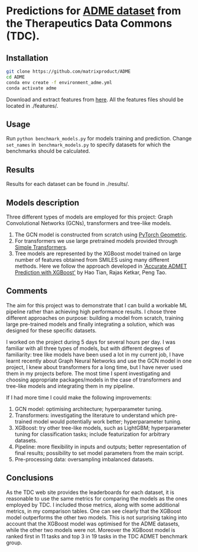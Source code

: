 # Predictions for [ADME dataset](https://tdcommons.ai/single_pred_tasks/adme/) from the Therapeutics Data Commons (TDC).

## Installation

```bash
git clone https://github.com/matrixproduct/ADME
cd ADME
conda env create -f environment_adme.yml
conda activate adme
```
Download and extract features from [here](https://drive.google.com/file/d/1un1kO5ZoFQ6G7WCbL0SffTiYiBon06bT/view?usp=sharing). All the features files should be located in ./features/.

## Usage

Run `python benchmark_models.py` for models training and prediction. Change `set_names` in  `benchmark_models.py` to specify datasets for which the benchmarks should be calculated.

## Results

Results for each dataset can be found in ./results/.

## Models description

Three different types of models are employed for this project: Graph Convolutional Networks (GCNs), transformers and tree-like models.

1. The GCN model is constructed from scratch using [PyTorch Geometric](https://pytorch-geometric.readthedocs.io/en/latest/index.html).
2. For transformers we use large pretrained models provided through [Simple Transformers](https://simpletransformers.ai/).
3. Tree models are represented by the XGBoost model trained on large number of features obtained from SMILES using many different methods. Here we follow the approach developed in 
['Accurate ADMET Prediction with XGBoost'](https://arxiv.org/abs/2204.07532v2) by Hao Tian, Rajas Ketkar, Peng Tao.

## Comments

The aim for this project was to demonstrate that I can build a workable ML pipeline rather than achieving high performance results. 
I chose three different approaches on purpose: building a model from scratch, training large pre-trained models and finally integrating a solution, which was designed for these specific datasets.     

I worked on the project during 5 days for several hours per day. I was familiar with all three types of models, but with different degrees of familiarity: tree like models have been used 
a lot in my current job, I have learnt recently about Graph Neural Networks and use the GCN model in one project, I knew about transformers for a long time, but I have never used them in my projects before.
The most time I spent investigating and choosing appropriate packages/models in the case of transformers and tree-like models and integrating them in my pipeline.

If I had more time I could make the following improvements:
1. GCN model: optimising architecture; hyperparameter tuning.
2. Transformers: investigating the literature to understand which pre-trained model would potentially work better; hyperparameter tuning.
3. XGBoost: try other tree-like models, such as LightGBM; hyperparameter tuning for classification tasks; include featurization for arbitrary datasets.
4. Pipeline: more flexibility in inputs and outputs; better representation of final results; possibility to set model parameters from the main script.
5. Pre-processing data: oversampling imbalanced datasets. 

## Conclusions

As the TDC web site provides the leaderboards for each dataset, it is reasonable to use the same metrics for comparing the models as the ones employed by TDC. 
I included those metrics, along with some additional metrics, in my comparison tables. One can see clearly that the XGBoost model outperforms the other two models. This is 
not surprising taking into account that the XGBoost model was optimised for the ADME datasets, while the other two models were not. Moreover the XGBoost model is ranked first in 
11 tasks and top 3 in 19 tasks in the TDC ADMET benchmark group.




